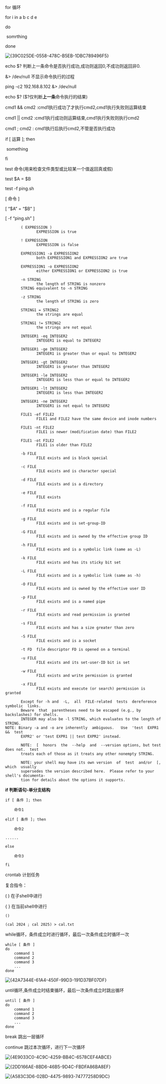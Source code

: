 for 循环

for i in a b c d e

do 

​		somrthing

done

![{39C025DE-0558-478C-B5EB-1DBC789496F5}](https://notes-ming.oss-cn-beijing.aliyuncs.com/images/20241221143237708.png)



echo \$?   判断上一条命令是否执行成功,成功则返回0,不成功则返回非0.

&> /dev/null   不显示命令执行的过程

ping -c2 192.168.8.102 &> /dev/null

echo \$?   ($?仅判断**上一条**命令执行的结果)

cmd1 && cmd2 :cmd1执行成功了才执行cmd2,cmd1执行失败则运算结束

cmd1 || cmd2 :cmd1执行成功则运算结束,cmd1执行失败则执行cmd2

cmd1 ; cmd2 : cmd1执行后执行cmd2,不管是否执行成功 

if [ 运算 ]; then

​		something

fi



test 命令(用来检查文件类型或比较某一个值返回真或假)  

test \$A = \$B

test -f ping.sh

[ 命令 ]

[ “\$A” = “\$B” ]

[ -f “ping.sh” ]

```shell
       ( EXPRESSION )
              EXPRESSION is true

       ! EXPRESSION
              EXPRESSION is false

       EXPRESSION1 -a EXPRESSION2
              both EXPRESSION1 and EXPRESSION2 are true

       EXPRESSION1 -o EXPRESSION2
              either EXPRESSION1 or EXPRESSION2 is true

       -n STRING
              the length of STRING is nonzero
       STRING equivalent to -n STRING
       		  
       -z STRING
              the length of STRING is zero
              
       STRING1 = STRING2
              the strings are equal
              
       STRING1 != STRING2
              the strings are not equal

       INTEGER1 -eq INTEGER2
              INTEGER1 is equal to INTEGER2

       INTEGER1 -ge INTEGER2
              INTEGER1 is greater than or equal to INTEGER2

       INTEGER1 -gt INTEGER2
              INTEGER1 is greater than INTEGER2

       INTEGER1 -le INTEGER2
              INTEGER1 is less than or equal to INTEGER2

       INTEGER1 -lt INTEGER2
              INTEGER1 is less than INTEGER2

       INTEGER1 -ne INTEGER2
              INTEGER1 is not equal to INTEGER2

       FILE1 -ef FILE2
              FILE1 and FILE2 have the same device and inode numbers

       FILE1 -nt FILE2
              FILE1 is newer (modification date) than FILE2

       FILE1 -ot FILE2
              FILE1 is older than FILE2

       -b FILE
              FILE exists and is block special

       -c FILE
              FILE exists and is character special

       -d FILE
              FILE exists and is a directory

       -e FILE
              FILE exists

       -f FILE
              FILE exists and is a regular file

       -g FILE
              FILE exists and is set-group-ID

       -G FILE
              FILE exists and is owned by the effective group ID

       -h FILE
              FILE exists and is a symbolic link (same as -L)

       -k FILE
              FILE exists and has its sticky bit set

       -L FILE
              FILE exists and is a symbolic link (same as -h)

       -O FILE
              FILE exists and is owned by the effective user ID

       -p FILE
              FILE exists and is a named pipe

       -r FILE
              FILE exists and read permission is granted

       -s FILE
              FILE exists and has a size greater than zero

       -S FILE
              FILE exists and is a socket

       -t FD  file descriptor FD is opened on a terminal

       -u FILE
              FILE exists and its set-user-ID bit is set

       -w FILE
              FILE exists and write permission is granted

       -x FILE
              FILE exists and execute (or search) permission is granted

       Except for -h and  -L,  all  FILE-related  tests  dereference  symbolic  links.
       Beware  that  parentheses need to be escaped (e.g., by backslashes) for shells.
       INTEGER may also be -l STRING, which evaluates to the length of STRING.
NOTE: Binary -a and -o are inherently  ambiguous.   Use  'test  EXPR1  &&  test
       EXPR2' or 'test EXPR1 || test EXPR2' instead.

       NOTE:  [  honors  the  --help  and  --version options, but test does not.  test
       treats each of those as it treats any other nonempty STRING.

       NOTE: your shell may have its own version  of  test  and/or  [,  which  usually
       supersedes the version described here.  Please refer to your shell's documenta‐
       tion for details about the options it supports.

```



**if 判断语句-单分支结构**

``` shell 
if [ 条件 ]; then

	命令1

elif [ 条件 ]; then

	命令2

......

else 

	命令3

fi
```



crontab 计划任务

复合指令：

( ) 在子shell中进行

{ } 在当前shell中进行

``` shell
()
```



``` shell
(cal 2024 ; cal 2025) > cal.txt
```



while循环，条件成立时进行循环，最后一次条件成立时循环一次

``` shell
while [ 条件 ]
do 
	command 1
	command 2
	command 3
	...
done
```

![{42A7344E-61A4-450F-99D3-191D37BF07DF}](https://notes-ming.oss-cn-beijing.aliyuncs.com/images/20241221143237709.png)







until循环,条件成立时结束循环，最后一次条件成立时跳出循环

``` shell 
until [ 条件 ]
do 
	command 1
	command 2
	command 3
	...
done
```



break 跳出一层循环

continue 跳过本次循环，进行下一次循环

![{4E9033C0-4C9C-4259-BB4C-6578CEF4ABCE}](https://notes-ming.oss-cn-beijing.aliyuncs.com/images/20241221143237710.png)

![{2DD166AE-8BD6-46B5-9D4C-FBDFA86BA8EF}](https://notes-ming.oss-cn-beijing.aliyuncs.com/images/20241221143237711.png)

![{A583C3D6-02BD-4475-9893-74777258D9DC}](https://notes-ming.oss-cn-beijing.aliyuncs.com/images/20241221143237712.png)

